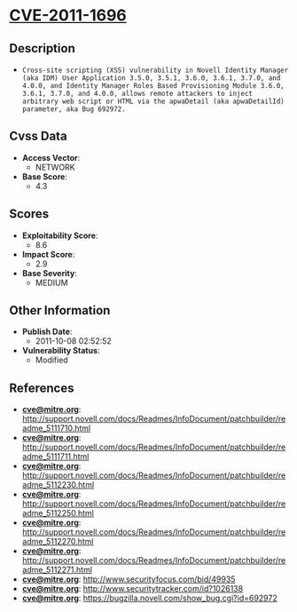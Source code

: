 
# [CVE-2011-1696](https://cve.mitre.org/cgi-bin/cvename.cgi?name=CVE-2011-1696)

## Description

- `Cross-site scripting (XSS) vulnerability in Novell Identity Manager (aka IDM) User Application 3.5.0, 3.5.1, 3.6.0, 3.6.1, 3.7.0, and 4.0.0, and Identity Manager Roles Based Provisioning Module 3.6.0, 3.6.1, 3.7.0, and 4.0.0, allows remote attackers to inject arbitrary web script or HTML via the apwaDetail (aka apwaDetailId) parameter, aka Bug 692972.`

## Cvss Data

- **Access Vector**:
  - NETWORK
- **Base Score**:
  - 4.3

## Scores

- **Exploitability Score**:
  - 8.6
- **Impact Score**:
  - 2.9
- **Base Severity**:
  - MEDIUM

## Other Information

- **Publish Date**:
  - 2011-10-08 02:52:52
- **Vulnerability Status**:
  - Modified

## References

- **cve@mitre.org**: http://support.novell.com/docs/Readmes/InfoDocument/patchbuilder/readme_5111710.html
- **cve@mitre.org**: http://support.novell.com/docs/Readmes/InfoDocument/patchbuilder/readme_5111711.html
- **cve@mitre.org**: http://support.novell.com/docs/Readmes/InfoDocument/patchbuilder/readme_5112230.html
- **cve@mitre.org**: http://support.novell.com/docs/Readmes/InfoDocument/patchbuilder/readme_5112250.html
- **cve@mitre.org**: http://support.novell.com/docs/Readmes/InfoDocument/patchbuilder/readme_5112270.html
- **cve@mitre.org**: http://support.novell.com/docs/Readmes/InfoDocument/patchbuilder/readme_5112271.html
- **cve@mitre.org**: http://www.securityfocus.com/bid/49935
- **cve@mitre.org**: http://www.securitytracker.com/id?1026138
- **cve@mitre.org**: https://bugzilla.novell.com/show_bug.cgi?id=692972
